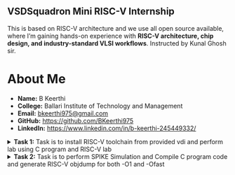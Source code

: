 ## VSDSquadron Mini RISC-V Internship  

This is based on RISC-V architecture and we use all open source available, where I’m gaining hands-on experience with **RISC-V architecture, chip design, and industry-standard VLSI workflows**. Instructed by Kunal Ghosh sir.


# About Me  

- **Name:** B Keerthi  
- **College:** Ballari Institute of Technology and Management  
- **Email:** bkeerthi975@gmail.com  
- **GitHub:** https://github.com/BKeerthi975  
- **LinkedIn:** https://www.linkedin.com/in/b-keerthi-245449332/

<details>
<summary><strong>Task 1:</strong> Task is to install RISC-V toolchain from provided vdi and perform lab using C program and RISC-V lab</summary>

### 1. Install RISC-V toolchain using vdi file provided
![file-list](https://github.com/user-attachments/assets/fa9673e4-13b9-4bcd-9cbc-4933813ff5da)

### 2. C Program based lab
we have to follow these steps given below to perform this lab
1. Open the terminal and then open leafpad which is editor to save a c program file with name sum1ton
```bash
leafpad sum1ton.c
```
2.Write the c program to add n numbers and then save (crtl+s) 
3.Run the given commend
```bash
gcc sum1ton.c
./a.out
```
![WhatsApp Image 2025-03-24 at 23 13 36 (1)](https://github.com/user-attachments/assets/d7018c2e-c65c-4be1-b009-92a6de2c0389)
![image](https://github.com/user-attachments/assets/40dd2e03-0984-498a-80ec-a0d92f2d749d)

### 3. RISC-V Lab
Follow these commends
1.open terminal and run commend
```bash
cat sum1ton.c
riscv64-unknown-elf-gcc -O1 -mabi=lp64 -march=rv64i -o sum1ton.o sum1ton.c
ls ltr sum1ton.o
```
![image](https://github.com/user-attachments/assets/c0fc1d31-9ac2-4ccc-a2fb-94486114a7da)

2.run the given commend to see assembly language code of our c program

```bash
riscv64-unknown-elf-objdump -d sum1ton.o
```
![image](https://github.com/user-attachments/assets/cdaf76a8-f9c4-4a11-b6ff-ee30c73282b5)

### 🔍 Explanation of Command-Line 

- **`-mabi=lp64`**:  
  This option sets the Application Binary Interface (ABI) to `lp64`. In this mode, all integers, long integers, and pointers are treated as 64-bit values. It’s the standard ABI used when targeting a 64-bit RISC-V architecture.

- **`-march=rv64i`**:  
  With this flag, the compiler is told to use the `rv64i` instruction set, which is the base 64-bit integer instruction set for RISC-V. It clearly specifies that the code is meant for a 64-bit processor.

- **`riscv-objdump`**:  
  This is a disassembler tool specifically for RISC-V binaries. It helps break down compiled code into assembly instructions, which is very useful for understanding how your code behaves at the hardware level and for debugging.

- **`-Ofast`**:  
  This optimization flag enables aggressive compiler optimizations to boost performance. It goes beyond standard optimization levels by enabling flags that may disregard strict compliance with language standards. It’s ideal for performance-critical applications, but should be used with care since it might cause unexpected behavior in some cases.

- **`-O1`**:  
  This is a basic optimization level. It balances better performance with shorter compilation times. Compared to `-Ofast`, it’s more conservative, aiming to reduce execution time and code size without introducing risks of aggressive transformations.

</details>

<details>
<summary><strong>Task 2:</strong> Task is to perform SPIKE Simulation and Compile C program code and generate RISC-V objdump for both -O1 and -Ofast</summary>
1.WHAT IS SPIKE IN RISC-V?
        
SPIKE is a simulator for the RISC-V Instruction Set Architecture (ISA). It allows developers to test and analyze RISC-V programs without needing real hardware. SPIKE is written in C++ and is open-source. It simulates a RISC-V processor along with its cache system, making it useful for running software like applications or even the Linux kernel. It's commonly used as a starting point for testing and running programs on RISC-V platforms.

2.Install SPIKE

Using below commends we can install Spike 
```bash
sudo apt update
sudo apt install spike 
```

3.Written a c program for product of 2 numbers using the below commend and save it 
```bash
leafpad productab.c &
```
![image](https://github.com/user-attachments/assets/8249f7a7-2bca-4930-a1f0-d97f8a6601e3)

4.Images showing RISC-V objdunp for -O1 and -Ofast 

For -O1 
![image](https://github.com/user-attachments/assets/46579fba-b194-4021-8a1a-19beb9504db7)
For -Ofast
![image](https://github.com/user-attachments/assets/09e9f7cd-d0d4-4afa-b543-e6295d3561a0)

5.Images having 15 instruction for -O1 and 12 for -Ofast

For -O1 getting below shown 
![image](https://github.com/user-attachments/assets/c3354d96-3cbb-4ca4-b755-8a956a5b2e0a)
For -Ofast getting below shown
![image](https://github.com/user-attachments/assets/e4b80a86-579b-497d-9509-18c291310f50)





</details>




